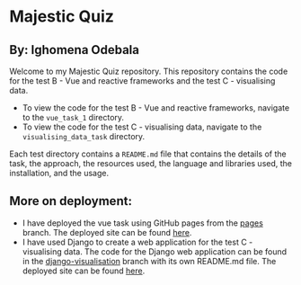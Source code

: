 # Majestic Quiz

## By: Ighomena Odebala

Welcome to my Majestic Quiz repository. This repository contains the code for the test B - Vue and reactive frameworks and the test C - visualising data.

- To view the code for the test B - Vue and reactive frameworks, navigate to the `vue_task_1` directory. 
- To view the code for the test C - visualising data, navigate to the `visualising_data_task` directory.

Each test directory contains a `README.md` file that contains the details of the task, the approach, the resources used, the language and libraries used, the installation, and the usage.

## More on deployment:
- I have deployed the vue task using GitHub pages from the [pages](https://github.com/dhee-tree/majesticQuiz/tree/pages) branch. The deployed site can be found [here](https://vue.ighomena.me).
- I have used Django to create a web application for the test C - visualising data. The code for the Django web application can be found in the [django-visualisation](https://github.com/dhee-tree/majesticQuiz/tree/django-visualisation) branch with its own README.md file. The deployed site can be found [here](https://vis.ighomena.me).
